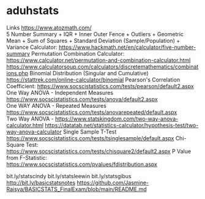 # aduhstats
Links https://www.atozmath.com/  
5 Number Summary + IQR + Inner Outer Fence + Outliers + Geometric Mean + Sum of Squares + Standard Deviation (Sample/Population) + Variance Calculator:
https://www.hackmath.net/en/calculator/five-number-summary 
Permutation Combination Calculator:
https://www.calculator.net/permutation-and-combination-calculator.html 
https://www.calculatorsoup.com/calculators/discretemathematics/combinations.php 
Binomial Distribution (Singular and Cumulative)
https://stattrek.com/online-calculator/binomial 
Pearson's Correlation Coefficient:
https://www.socscistatistics.com/tests/pearson/default2.aspx 
One Way ANOVA - Independent Measures
https://www.socscistatistics.com/tests/anova/default2.aspx  
One WAY ANOVA - Repeated Measures
https://www.socscistatistics.com/tests/anovarepeated/default.aspx  
Two Way ANOVA - 
https://www.statskingdom.com/two-way-anova-calculator.html 
https://datatab.net/statistics-calculator/hypothesis-test/two-way-anova-calculator 
Single Sample T-Test
https://www.socscistatistics.com/tests/tsinglesample/default.aspx 
Chi-Square Test:
https://www.socscistatistics.com/tests/chisquare2/default2.aspx 
P Value from F-Statistic:
https://www.socscistatistics.com/pvalues/fdistribution.aspx 

bit.ly/statscindy 
bit.ly/statsleewin 
bit.ly/statsgibus 
http://bit.ly/basicstatsnotes 
https://github.com/Jasmine-Raisya/BASICSTATS_FinalExam/blob/main/README.md 
